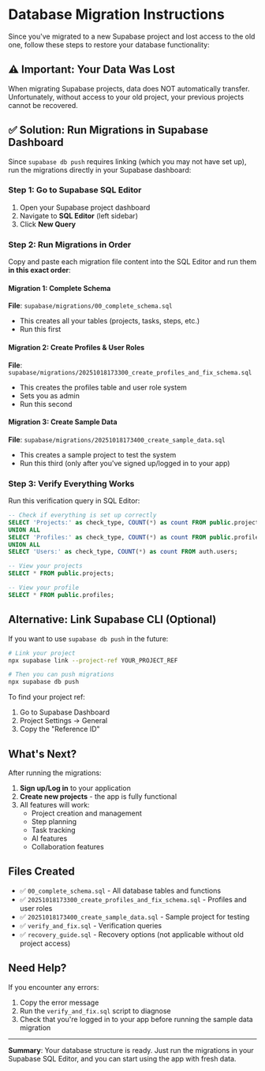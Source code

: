 # Database Migration Instructions

Since you've migrated to a new Supabase project and lost access to the old one, follow these steps to restore your database functionality:

## ⚠️ Important: Your Data Was Lost

When migrating Supabase projects, data does NOT automatically transfer. Unfortunately, without access to your old project, your previous projects cannot be recovered.

## ✅ Solution: Run Migrations in Supabase Dashboard

Since `supabase db push` requires linking (which you may not have set up), run the migrations directly in your Supabase dashboard:

### Step 1: Go to Supabase SQL Editor

1. Open your Supabase project dashboard
2. Navigate to **SQL Editor** (left sidebar)
3. Click **New Query**

### Step 2: Run Migrations in Order

Copy and paste each migration file content into the SQL Editor and run them **in this exact order**:

#### Migration 1: Complete Schema
**File**: `supabase/migrations/00_complete_schema.sql`
- This creates all your tables (projects, tasks, steps, etc.)
- Run this first

#### Migration 2: Create Profiles & User Roles
**File**: `supabase/migrations/20251018173300_create_profiles_and_fix_schema.sql`
- This creates the profiles table and user role system
- Sets you as admin
- Run this second

#### Migration 3: Create Sample Data
**File**: `supabase/migrations/20251018173400_create_sample_data.sql`
- This creates a sample project to test the system
- Run this third (only after you've signed up/logged in to your app)

### Step 3: Verify Everything Works

Run this verification query in SQL Editor:

```sql
-- Check if everything is set up correctly
SELECT 'Projects:' as check_type, COUNT(*) as count FROM public.projects
UNION ALL
SELECT 'Profiles:' as check_type, COUNT(*) as count FROM public.profiles
UNION ALL
SELECT 'Users:' as check_type, COUNT(*) as count FROM auth.users;

-- View your projects
SELECT * FROM public.projects;

-- View your profile
SELECT * FROM public.profiles;
```

## Alternative: Link Supabase CLI (Optional)

If you want to use `supabase db push` in the future:

```bash
# Link your project
npx supabase link --project-ref YOUR_PROJECT_REF

# Then you can push migrations
npx supabase db push
```

To find your project ref:
1. Go to Supabase Dashboard
2. Project Settings → General
3. Copy the "Reference ID"

## What's Next?

After running the migrations:

1. **Sign up/Log in** to your application
2. **Create new projects** - the app is fully functional
3. All features will work:
   - Project creation and management
   - Step planning
   - Task tracking
   - AI features
   - Collaboration features

## Files Created

- ✅ `00_complete_schema.sql` - All database tables and functions
- ✅ `20251018173300_create_profiles_and_fix_schema.sql` - Profiles and user roles
- ✅ `20251018173400_create_sample_data.sql` - Sample project for testing
- ✅ `verify_and_fix.sql` - Verification queries
- ✅ `recovery_guide.sql` - Recovery options (not applicable without old project access)

## Need Help?

If you encounter any errors:
1. Copy the error message
2. Run the `verify_and_fix.sql` script to diagnose
3. Check that you're logged in to your app before running the sample data migration

---

**Summary**: Your database structure is ready. Just run the migrations in your Supabase SQL Editor, and you can start using the app with fresh data.

